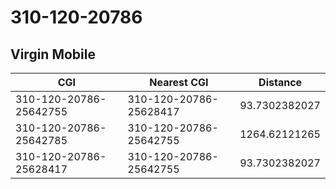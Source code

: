 # 310-120-20786
## Virgin Mobile


| CGI | Nearest CGI | Distance |
|-----|-------------|----------|
| 310-120-20786-25642755 | 310-120-20786-25628417 | 93.7302382027 |
| 310-120-20786-25642785 | 310-120-20786-25642755 | 1264.62121265 |
| 310-120-20786-25628417 | 310-120-20786-25642755 | 93.7302382027 |

